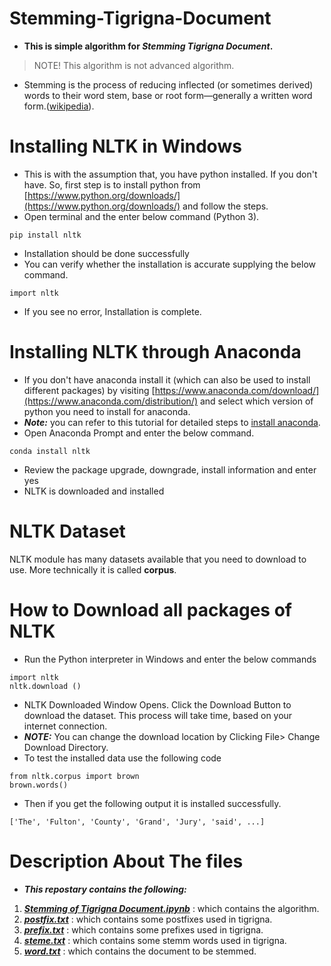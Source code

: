 # Stemming-Tigrigna-Document
* **This is simple algorithm for _Stemming Tigrigna Document_.**
> NOTE! This algorithm is not advanced algorithm.

* Stemming is the process of reducing inflected (or sometimes derived) words to their word stem, base or root form—generally a written word form.([wikipedia](https://en.wikipedia.org/wiki/Stemming)).

# Installing NLTK in Windows
* This is with the assumption that, you have python installed. If you don't have. So, first step is to install python from [https://www.python.org/downloads/](https://www.python.org/downloads/) and follow the steps.
* Open terminal and the enter below command (Python 3).
~~~
pip install nltk
~~~
* Installation should be done successfully
* You can verify whether the installation is accurate supplying the below command.
~~~
import nltk
~~~
* If you see no error, Installation is complete.

# Installing NLTK through Anaconda
* If you don't have anaconda install it (which can also be used to install different packages) by visiting [https://www.anaconda.com/download/](https://www.anaconda.com/distribution/) and select which version of python you need to install for anaconda.
* **_Note:_** you can refer to this tutorial for detailed steps to [install anaconda](https://www.guru99.com/download-install-r-rstudio.html).
* Open Anaconda Prompt and enter the below command.
~~~
conda install nltk
~~~
* Review the package upgrade, downgrade, install information and enter yes
* NLTK is downloaded and installed

# NLTK Dataset
NLTK module has many datasets available that you need to download to use. More technically it is called **corpus**.

# How to Download all packages of NLTK
* Run the Python interpreter in Windows and enter the below commands 
~~~
import nltk
nltk.download ()
~~~
* NLTK Downloaded Window Opens. Click the Download Button to download the dataset. This process will take time, based on your internet connection.
* **_NOTE:_** You can change the download location by Clicking File> Change Download Directory.
* To test the installed data use the following code
~~~
from nltk.corpus import brown
brown.words()
~~~
* Then if you get the following output it is installed successfully.
~~~
['The', 'Fulton', 'County', 'Grand', 'Jury', 'said', ...]
~~~


# Description About The files
* **_This repostary contains the following:_**
1. [**_Stemming of  Tigrigna Document.ipynb_**](https://github.com/Luel-Hagos/Stemming-Tigrigna-Document/blob/master/Stemming%20of%20%20Tigrigna%20Document.ipynb) : which contains the algorithm.
2. [**_postfix.txt_**](https://github.com/Luel-Hagos/Stemming-Tigrigna-Document/blob/master/postfix.txt) : which contains some postfixes used in tigrigna.
3. [**_prefix.txt_**](https://github.com/Luel-Hagos/Stemming-Tigrigna-Document/blob/master/prefix.txt) : which contains some prefixes used in tigrigna.
4. [**_steme.txt_**](https://github.com/Luel-Hagos/Stemming-Tigrigna-Document/blob/master/steme.txt) : which contains some stemm words used in tigrigna.
5. [**_word.txt_**](https://github.com/Luel-Hagos/Stemming-Tigrigna-Document/blob/master/word.txt) : which contains the document to be stemmed.
